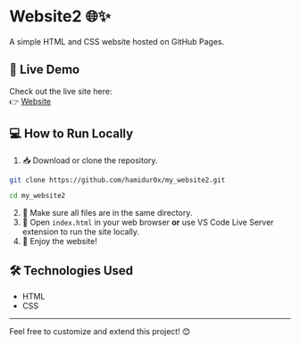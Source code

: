 # Website2 🌐✨

A simple HTML and CSS website hosted on GitHub Pages.

## 🚀 Live Demo

Check out the live site here:  
👉 [Website](https://hamidur0x.github.io/website2/)

## 💻 How to Run Locally

1. 📥 Download or clone the repository.
```bash
git clone https://github.com/hamidur0x/my_website2.git
```
```bash
cd my_website2
```
2. 📂 Make sure all files are in the same directory.  
3. 🌟 Open `index.html` in your web browser **or** use VS Code Live Server extension to run the site locally.  
4. 🎉 Enjoy the website!

## 🛠️ Technologies Used

- HTML  
- CSS

---

Feel free to customize and extend this project! 😊
